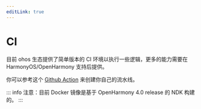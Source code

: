 ```yaml
---
editLink: true
---
```


# CI 

目前 ohos 生态提供了简单版本的 CI 环境以执行一些逻辑，更多的能力需要在 HarmonyOS/OpenHarmony 支持后提供。

你可以参考这个 [Github Action](https://github.com/ohos-rs/ohos-rs/blob/ohos/.github/workflows/simple-test.yml) 来创建你自己的流水线。

::: info
注意：目前 Docker 镜像是基于 OpenHarmony 4.0 release 的 NDK 构建的。
:::